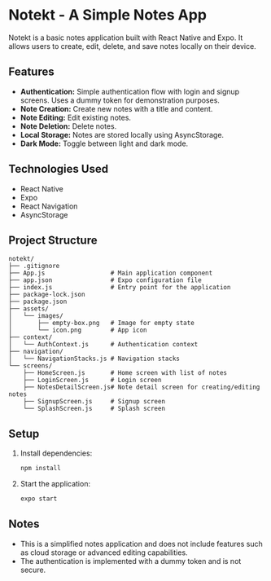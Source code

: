 # Notekt - A Simple Notes App

Notekt is a basic notes application built with React Native and Expo. It allows users to create, edit, delete, and save notes locally on their device.

## Features

*   **Authentication:** Simple authentication flow with login and signup screens. Uses a dummy token for demonstration purposes.
*   **Note Creation:** Create new notes with a title and content.
*   **Note Editing:** Edit existing notes.
*   **Note Deletion:** Delete notes.
*   **Local Storage:** Notes are stored locally using AsyncStorage.
*   **Dark Mode:** Toggle between light and dark mode.

## Technologies Used

*   React Native
*   Expo
*   React Navigation
*   AsyncStorage

## Project Structure

```
notekt/
├── .gitignore
├── App.js                  # Main application component
├── app.json                # Expo configuration file
├── index.js                # Entry point for the application
├── package-lock.json
├── package.json
├── assets/
│   └── images/
│       ├── empty-box.png   # Image for empty state
│       └── icon.png        # App icon
├── context/
│   └── AuthContext.js      # Authentication context
├── navigation/
│   └── NavigationStacks.js # Navigation stacks
└── screens/
    ├── HomeScreen.js       # Home screen with list of notes
    ├── LoginScreen.js      # Login screen
    ├── NotesDetailScreen.js# Note detail screen for creating/editing notes
    ├── SignupScreen.js     # Signup screen
    └── SplashScreen.js     # Splash screen
```

## Setup

1.  Install dependencies:

    ```bash
    npm install
    ```

2.  Start the application:

    ```bash
    expo start
    ```

## Notes

*   This is a simplified notes application and does not include features such as cloud storage or advanced editing capabilities.
*   The authentication is implemented with a dummy token and is not secure.
